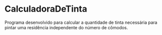 # CalculadoraDeTinta
Programa desenvolvido para calcular a quantidade de tinta necessária para pintar uma residência independente do número de cômodos.

